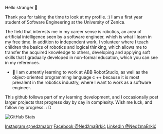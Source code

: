Hello stranger 👋

 Thank you for taking the time to look at my profile. :) I am a first year student of Software Engineering at the University of Zenica.

 The field that interests me in my career sense is robotics, an area of artificial intelligence seen by a software engineer, which is what I learn in my free time. In addition to independent work, I volunteer where I teach children the basics of robotics and logical thinking, which allows me to transfer the acquired knowledge to others, developing and applying soft skills that I gradually developed in non-formal education, which you can see in my references.
 
 - 🌱 I am currently learning to work at ABB RobotStudio, as well as the object-oriented programming language c ++ because it is most prevalent in the robotics industry, where I want to work as a software engineer.

This github follows part of my learning development, and I occasionally post larger projects that progress day by day in complexity. Wish me luck, and follow my progress. : D

 
![GitHub Stats](https://github-readme-stats.vercel.app/api?username=BosneviNedzma&theme=gruvbox)



[Instagram @nedzmabrr](https://www.instagram.com/nedzmabrr/)
[Facebook @NedžmaBrkić](https://www.facebook.com/nedzma.brkic.1/)
[LinkedIn @NedžmaBrkić](https://www.linkedin.com/in/ned%C5%BEma-brki%C4%87-116a37229/)


<!--
**BosneviNedzma/BosneviNedzma** is a ✨ _special_ ✨ repository because its `README.md` (this file) appears on your GitHub profile.

Here are some ideas to get you started:

- 🔭 I’m currently working on ...
- 🌱 I’m currently learning ...
- 👯 I’m looking to collaborate on ...
- 🤔 I’m looking for help with ...
- 💬 Ask me about ...
- 📫 How to reach me: ...

- ⚡ Fun fact: ...
-->
